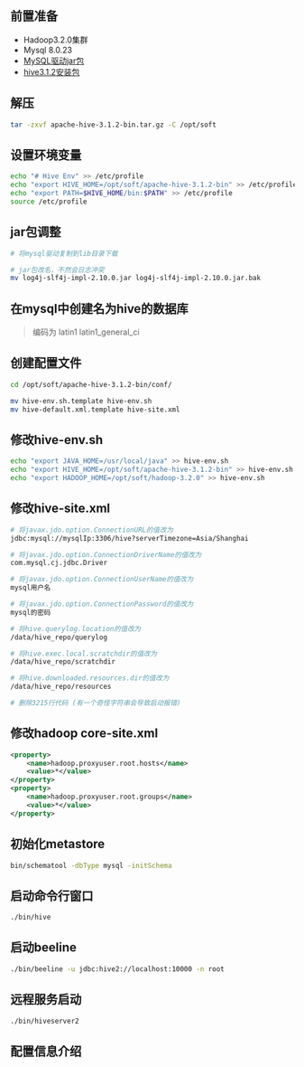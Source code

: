 ## 前置准备

- Hadoop3.2.0集群
- Mysql 8.0.23
- [MySQL驱动jar包](https://repo1.maven.org/maven2/mysql/mysql-connector-java/8.0.23/mysql-connector-java-8.0.23.jar)
- [hive3.1.2安装包](https://archive.apache.org/dist/hive/hive-3.1.2/apache-hive-3.1.2-bin.tar.gz)



## 解压

```bash
tar -zxvf apache-hive-3.1.2-bin.tar.gz -C /opt/soft
```



## 设置环境变量

```bash
echo "# Hive Env" >> /etc/profile
echo "export HIVE_HOME=/opt/soft/apache-hive-3.1.2-bin" >> /etc/profile
echo "export PATH=$HIVE_HOME/bin:$PATH" >> /etc/profile
source /etc/profile
```



## jar包调整

```bash
# 将mysql驱动复制到lib目录下载

# jar包改名，不然会日志冲突
mv log4j-slf4j-impl-2.10.0.jar log4j-slf4j-impl-2.10.0.jar.bak
```



## 在mysql中创建名为hive的数据库

> 编码为 latin1 latin1_general_ci



## 创建配置文件

```bash
cd /opt/soft/apache-hive-3.1.2-bin/conf/

mv hive-env.sh.template hive-env.sh
mv hive-default.xml.template hive-site.xml
```



## 修改hive-env.sh

```bash
echo "export JAVA_HOME=/usr/local/java" >> hive-env.sh
echo "export HIVE_HOME=/opt/soft/apache-hive-3.1.2-bin" >> hive-env.sh
echo "export HADOOP_HOME=/opt/soft/hadoop-3.2.0" >> hive-env.sh
```



## 修改hive-site.xml

```bash
# 将javax.jdo.option.ConnectionURL的值改为
jdbc:mysql://mysqlIp:3306/hive?serverTimezone=Asia/Shanghai

# 将javax.jdo.option.ConnectionDriverName的值改为
com.mysql.cj.jdbc.Driver

# 将javax.jdo.option.ConnectionUserName的值改为
mysql用户名

# 将javax.jdo.option.ConnectionPassword的值改为
mysql的密码

# 将hive.querylog.location的值改为
/data/hive_repo/querylog

# 将hive.exec.local.scratchdir的值改为
/data/hive_repo/scratchdir

# 将hive.downloaded.resources.dir的值改为
/data/hive_repo/resources

# 删除3215行代码 (有一个奇怪字符串会导致启动报错)
```



## 修改hadoop core-site.xml

```xml
<property>
    <name>hadoop.proxyuser.root.hosts</name>
    <value>*</value>
</property>
<property>
    <name>hadoop.proxyuser.root.groups</name>
    <value>*</value>
</property>
```



## 初始化metastore

```bash
bin/schematool -dbType mysql -initSchema
```



## 	启动命令行窗口

```bash
./bin/hive
```



## 启动beeline

```bash
./bin/beeline -u jdbc:hive2://localhost:10000 -n root
```



## 远程服务启动

```bash
./bin/hiveserver2
```



## 配置信息介绍


